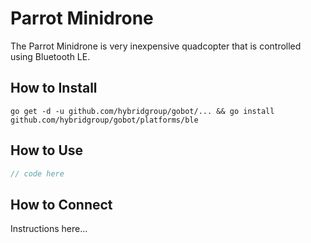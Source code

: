 # Parrot Minidrone

The Parrot Minidrone is very inexpensive quadcopter that is controlled using Bluetooth LE.


## How to Install
```
go get -d -u github.com/hybridgroup/gobot/... && go install github.com/hybridgroup/gobot/platforms/ble
```

## How to Use
```go
// code here
```

## How to Connect

Instructions here...
